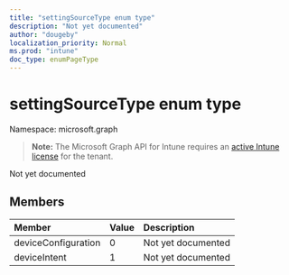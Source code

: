 ```yaml
---
title: "settingSourceType enum type"
description: "Not yet documented"
author: "dougeby"
localization_priority: Normal
ms.prod: "intune"
doc_type: enumPageType
---
```


# settingSourceType enum type

Namespace: microsoft.graph

> **Note:** The Microsoft Graph API for Intune requires an [active Intune license](https://go.microsoft.com/fwlink/?linkid=839381) for the tenant.

Not yet documented

## Members
|Member|Value|Description|
|:---|:---|:---|
|deviceConfiguration|0|Not yet documented|
|deviceIntent|1|Not yet documented|





